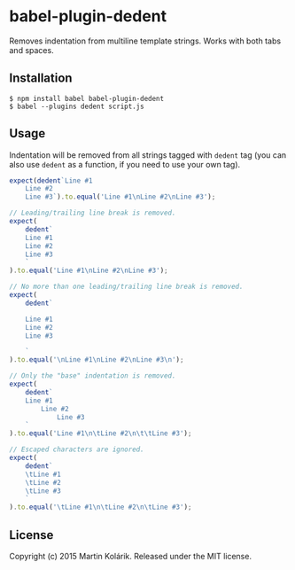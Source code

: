 # babel-plugin-dedent

Removes indentation from multiline template strings. Works with both tabs and spaces.

## Installation

```
$ npm install babel babel-plugin-dedent
$ babel --plugins dedent script.js
```

## Usage

Indentation will be removed from all strings tagged with `dedent` tag (you can also use `dedent` as a function, if you need to use your own tag).

```js
expect(dedent`Line #1
	Line #2
	Line #3`).to.equal('Line #1\nLine #2\nLine #3');

// Leading/trailing line break is removed.
expect(
	dedent`
	Line #1
	Line #2
	Line #3
	`
).to.equal('Line #1\nLine #2\nLine #3');

// No more than one leading/trailing line break is removed.
expect(
	dedent`

	Line #1
	Line #2
	Line #3

	`
).to.equal('\nLine #1\nLine #2\nLine #3\n');

// Only the "base" indentation is removed.
expect(
	dedent`
	Line #1
		Line #2
			Line #3
	`
).to.equal('Line #1\n\tLine #2\n\t\tLine #3');

// Escaped characters are ignored.
expect(
	dedent`
	\tLine #1
	\tLine #2
	\tLine #3
	`
).to.equal('\tLine #1\n\tLine #2\n\tLine #3');
```

## License
Copyright (c) 2015 Martin Kolárik. Released under the MIT license.
